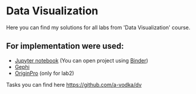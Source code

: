 # Data Visualization

Here you  can find my solutions for all labs from 'Data Visualization' course.

## For implementation were used:
- [Jupyter notebook](https://jupyter.org/) (You can open project using [Binder](https://gke.mybinder.org/))
- [Gephi](https://gephi.org/)
- [OriginPro](https://www.originlab.com/) (only for lab2)

Tasks you can find here https://github.com/a-vodka/dv
